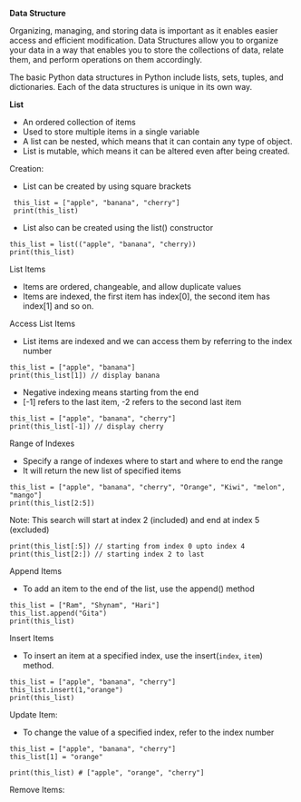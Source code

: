 **Data Structure**

Organizing, managing, and storing data is important as it enables easier access and efficient modification. Data Structures allow you to organize your data in a way that enables you to store the collections of data, relate them, and perform operations on them accordingly.

The basic Python data structures in Python include lists, sets, tuples, and dictionaries. Each of the data structures is unique in its own way.


**List**

- An ordered collection of items
- Used to store multiple items in a single variable
- A list can be nested, which means that it can contain any type of object.
- List is mutable, which means it can be altered even after being created.

Creation:

- List can be created by using square brackets

```
 this_list = ["apple", "banana", "cherry"]
 print(this_list)
```
- List also can be created using the list() constructor

```
this_list = list(("apple", "banana", "cherry))
print(this_list)
```

List Items
- Items are ordered, changeable, and allow duplicate values
- Items are indexed, the first item has index[0], the second item has index[1] and so on.

Access List Items

- List items are indexed and we can access them by referring to the index number

```
this_list = ["apple", "banana"]
print(this_list[1]) // display banana
```
- Negative indexing means starting from the end
- [-1] refers to the last item, -2 refers to the second last item

```
this_list = ["apple", "banana", "cherry"]
print(this_list[-1]) // display cherry
```

Range of Indexes

- Specify a range of indexes where to start and where to end the range
- It will return the new list of specified items
```
this_list = ["apple", "banana", "cherry", "Orange", "Kiwi", "melon", "mango"]
print(this_list[2:5])
```

Note: This search will start at index 2 (included) and end at index 5 (excluded)

```
print(this_list[:5]) // starting from index 0 upto index 4
print(this_list[2:]) // starting index 2 to last
```

Append Items

- To add an item to the end of the list, use the append() method

```
this_list = ["Ram", "Shynam", "Hari"]
this_list.append("Gita")
print(this_list)
```

Insert Items

-  To insert an item at a specified index, use the insert(`index`, `item`) method.

```
this_list = ["apple", "banana", "cherry"]
this_list.insert(1,"orange")
print(this_list)

```

Update Item:

-  To change the value of a specified index, refer to the index number

```
this_list = ["apple", "banana", "cherry"]
this_list[1] = "orange"

print(this_list) # ["apple", "orange", "cherry"]
```
Remove Items:
